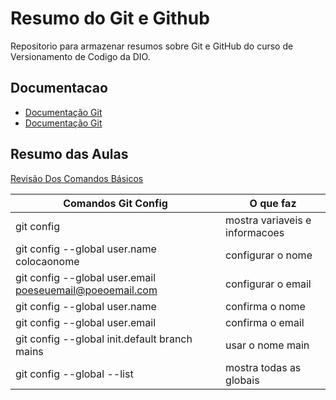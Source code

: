 
# Resumo do Git e Github

Repositorio para armazenar resumos sobre Git e GitHub do curso de Versionamento de Codigo da DIO.

## Documentacao
- [Documentação Git](https://git-scm.com/doc)
- [Documentação Git](https://docs.github.com)

## Resumo das Aulas

[Revisão Dos Comandos Básicos](https://web.dio.me/course/versionamento-de-codigo-com-git-e-github/learning/599dd3dd-d189-474f-a55c-22f37b4472da?back=/track/santander-2024-backend-com-java&tab=undefined&moduleId=undefined)


Comandos Git Config | O que faz |
--------|----------
git config | mostra variaveis e informacoes
git config --global user.name colocaonome | configurar o nome
git config --global user.email poeseuemail@poeoemail.com | configurar o email
git config --global user.name | confirma o nome
git config --global user.email | confirma o email
git config --global init.default branch mains | usar o nome main
git config --global --list | mostra todas as globais


